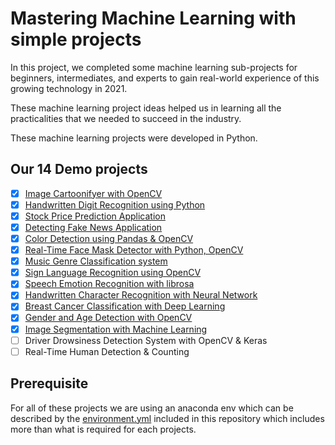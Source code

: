 # Mastering Machine Learning with simple projects

In this project, we completed some machine learning sub-projects for
beginners, intermediates, and experts to gain real-world experience of this
growing technology in 2021.

These machine learning project ideas helped us in learning all the
practicalities that we needed to succeed in the industry.

These machine learning projects were developed in Python.

## Our 14 Demo projects

- [x] [Image Cartoonifyer with OpenCV](opencartoon)
- [x] [Handwritten Digit Recognition using Python](digitrecog)
- [x] [Stock Price Prediction Application](stockpred)
- [x] [Detecting Fake News Application](fakenews)
- [x] [Color Detection using Pandas & OpenCV](colorpicker)
- [x] [Real-Time Face Mask Detector with Python, OpenCV](facemask)
- [x] [Music Genre Classification system](whatmusic)
- [x] [Sign Language Recognition using OpenCV](signlang)
- [x] [Speech Emotion Recognition with librosa](pylisten)
- [x] [Handwritten Character Recognition with Neural Network](alpharecog)
- [x] [Breast Cancer Classification with Deep Learning](cancerdetect)
- [x] [Gender and Age Detection with OpenCV](genderage)
- [x] [Image Segmentation with Machine Learning](imsegment)
- [ ] Driver Drowsiness Detection System with OpenCV & Keras
- [ ] Real-Time Human Detection & Counting

## Prerequisite

For all of these projects we are using an anaconda env which can be 
described by the [environment.yml](environment.yml) included in this repository
which includes more than what is required for each projects.